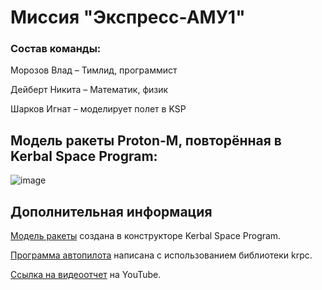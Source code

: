 # Миссия "Экспресс-АМУ1"

### Состав команды:
Морозов Влад – Тимлид, программист

Дейберт Никита – Математик, физик

Шарков Игнат – моделирует полет в KSP

## Модель ракеты Proton-M, повторённая в Kerbal Space Program:
![image](https://github.com/user-attachments/assets/94ca6045-7a06-46be-929e-701c48107a34)

## Дополнительная информация

[Модель ракеты](https://github.com/keramicheskiy/VARKT/blob/main/Proton-M%20EchoStar.craft) создана в конструкторе Kerbal Space Program.

[Программа автопилота](https://github.com/keramicheskiy/VARKT/blob/main/main.py) написана с использованием библиотеки krpc.

[Ссылка на видеоотчет](https://youtu.be/zUaC9xeeAPg) на YouTube.

